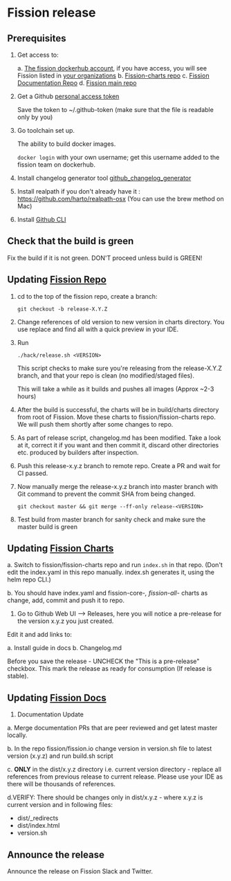 # Fission release

## Prerequisites

1. Get access to:

   a. [The fission dockerhub account](https://hub.docker.com/r/fission/), if you have access, you will see Fission listed in [your organizations](https://hub.docker.com/organizations/)
   b. [Fission-charts repo](https://github.com/fission/fission-charts)
   c. [Fission Documentation Repo](https://github.com/fission/fission.io)
   d. [Fission main repo](https://github.com/fission/fission)

2. Get a Github [personal access token](https://help.github.com/articles/creating-a-personal-access-token-for-the-command-line/)

   Save the token to ~/.github-token (make sure that the file is readable only by you)

3. Go toolchain set up.

   The ability to build docker images.

   `docker login` with your own username; get this username added to
   the fission team on dockerhub.

4. Install changelog generator tool [github_changelog_generator](https://github.com/github-changelog-generator/github-changelog-generator)

5. Install realpath if you don't already have it : https://github.com/harto/realpath-osx (You can use the brew method on Mac)

6. Install [Github CLI](https://cli.github.com/)

## Check that the build is green

Fix the build if it is not green. DON'T proceed unless build is GREEN!

## Updating [Fission Repo](https://github.com/fission/fission)

1. cd to the top of the fission repo, create a branch:

   ```shell
   git checkout -b release-X.Y.Z
   ```

2. Change references of old version to new version in charts directory. You use replace and find all with a quick preview in your IDE.

3. Run

   `./hack/release.sh <VERSION>`

   This script checks to make sure you're releasing from the release-X.Y.Z
   branch, and that your repo is clean (no modified/staged files).

   This will take a while as it builds and pushes all images (Approx ~2-3 hours)

4. After the build is successful, the charts will be in build/charts directory from root of Fission. Move these charts to fission/fission-charts repo. We will push them shortly after some changes to repo.

5. As part of release script, changelog.md has been modified. Take a look at it, correct it if you want and then commit it, discard other directories etc. produced by builders after inspection.

6. Push this release-x.y.z branch to remote repo. Create a PR and wait for CI passed.

7. Now manually merge the release-x.y.z branch into master branch with Git command to prevent the commit SHA from being changed.

    `git checkout master && git merge --ff-only release-<VERSION>`

8. Test build from master branch for sanity check and make sure the master build is green

## Updating [Fission Charts](https://github.com/fission/fission-charts)

a. Switch to fission/fission-charts repo and run `index.sh` in that repo.  (Don't edit the index.yaml in this repo manually.  index.sh generates it, using the helm repo CLI.)

b. You should have index.yaml and fission-core-*, fission-all-* charts as change, add, commit and push it to repo.

1. Go to Github Web UI --> Releases, here you will notice a pre-release for the version x.y.z you just created.

Edit it and add links to:

a. Install guide in docs
b. Changelog.md

Before you save the release - UNCHECK the "This is a pre-release" checkbox. This mark the release as ready for consumption (If release is stable).

## Updating [Fission Docs](https://github.com/fission/fission.io)

1. Documentation Update

a. Merge documentation PRs that are peer reviewed and get latest master locally.

b. In the repo fission/fission.io change version in version.sh file to latest version (x.y.z) and run build.sh script

c. **ONLY** in the dist/x.y.z directory i.e. current version directory - replace all references from previous release to current release. Please use your IDE as there will be thousands of references.

d.VERIFY: There should be changes only in dist/x.y.z - where x.y.z is current version and in following files:

- dist/_redirects
- dist/index.html
- version.sh

## Announce the release

Announce the release on Fission Slack and Twitter.
